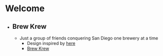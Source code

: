 # Welcome
- ## Brew Krew
	- Just a group of friends conquering San Diego one brewery at a time
		- Design inspired by [here](https://cdn-images-1.medium.com/max/1600/0*1eU7fDI1i5noyGKi.gif)
		- [Brew Krew](https://yonyy.github.io/brewkrew)